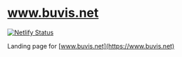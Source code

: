 # www.buvis.net
[![Netlify Status](https://api.netlify.com/api/v1/badges/955a31a0-d663-4a8f-98a6-7d05c84e5f81/deploy-status)](https://app.netlify.com/sites/buvis/deploys)

Landing page for [www.buvis.net](https://www.buvis.net)
